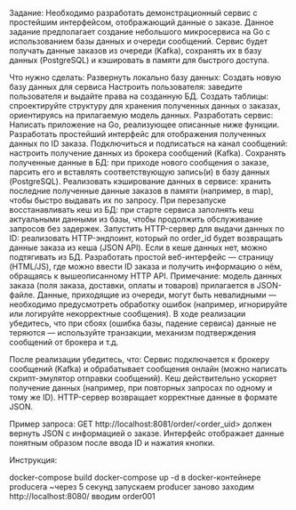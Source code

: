 Задание: 
Необходимо разработать демонстрационный сервис с простейшим интерфейсом, отображающий данные о заказе. 
Данное задание предполагает создание небольшого микросервиса на Go с использованием базы данных и очереди сообщений. 
Сервис будет получать данные заказов из очереди (Kafka), сохранять их в базу данных (PostgreSQL) и кэшировать в памяти для быстрого доступа.

Что нужно сделать: 
Развернуть локально базу данных: 
Cоздать новую базу данных для сервиса Настроить пользователя: 
заведите пользователя и выдайте права на созданную БД.
Создать таблицы: спроектируйте структуру для хранения полученных данных о заказах, ориентируясь на прилагаемую модель данных.
Разработать сервис: Написать приложение на Go, реализующее описанные ниже функции. 
Разработать простейший интерфейс для отображения полученных данных по ID заказа. 
Подключиться и подписаться на канал сообщений: настроить получение данных из брокера сообщений (Kafka). 
Сохранять полученные данные в БД: при приходе нового сообщения о заказе, парсить его и вставлять соответствующую запись(и) в базу данных (PostgreSQL). 
Реализовать кэширование данных в сервисе: хранить последние полученные данные заказов в памяти (например, в map), чтобы быстро выдавать их по запросу. 
При перезапуске восстанавливать кеш из БД: при старте сервиса заполнять кеш актуальными данными из базы, чтобы продолжить обслуживание запросов без задержек. 
Запустить HTTP-сервер для выдачи данных по ID: реализовать HTTP-эндпоинт, который по order_id будет возвращать данные заказа из кеша (JSON API). 
Если в кеше данных нет, можно подтягивать из БД. 
Разработать простой веб-интерфейс — страницу (HTML/JS), где можно ввести ID заказа и получить информацию о нём, обращаясь к вышеописанному HTTP API. 
Примечание: модель данных заказа (поля заказа, доставки, оплаты и товаров) прилагается в JSON-файле. 
Данные, приходящие из очереди, могут быть невалидными — необходимо предусмотреть обработку ошибок (например, игнорируйте или логируйте некорректные сообщения). 
В ходе реализации убедитесь, что при сбоях (ошибка базы, падение сервиса) данные не теряются — используйте транзакции, механизм подтверждения сообщений от брокера и т.д.

После реализации убедитесь, что: Сервис подключается к брокеру сообщений (Kafka) и обрабатывает сообщения онлайн (можно написать скрипт-эмулятор отправки сообщений). 
Кеш действительно ускоряет получение данных (например, при повторных запросах по одному и тому же ID). HTTP-сервер возвращает корректные данные в формате JSON.

Пример запроса: GET http://localhost:8081/order/<order_uid> должен вернуть JSON с информацией о заказе. Интерфейс отображает данные понятным образом после ввода ID и нажатия кнопки.

Инструкция:

docker-compose build
docker-compose up -d
в docker-контейнере producerа ~через 5 секунд запускаем producer заново
заходим http://localhost:8080/
вводим order001
